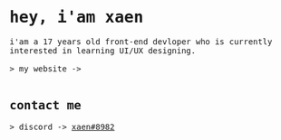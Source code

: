 <samp>
  <h1>
    hey, i'am xaen
  </h1>
    i'am a 17 years old front-end devloper who is currently interested in learning UI/UX designing.
  <br>
  <br>
  > my website -> <a href="" target="_blank"></a>
  <br>
  <br>
  <h2>
    contact me
  </h2>
  > discord -> <a href="" target="_blank">xaen#8982</a>
  <br>
</samp>
